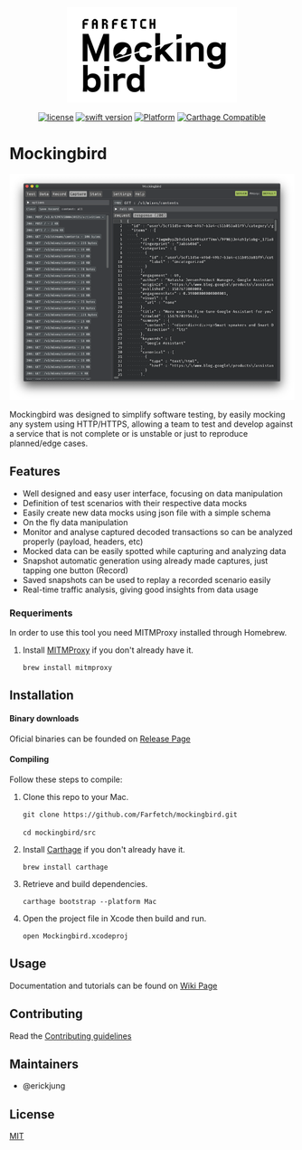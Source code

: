 <center>

![logo](docs/logo.png)

[![license](https://img.shields.io/badge/license-MIT-brightgreen.svg)](LICENSE)
[![swift version](https://img.shields.io/badge/swift-5.0+-brightgreen.svg)](https://swift.org/download)
[![Platform](https://img.shields.io/badge/platforms-macOS-blue.svg)](https://developer.apple.com/platforms/)
[![Carthage Compatible](https://img.shields.io/badge/Carthage-compatible-4BC51D.svg?style=flat)](https://github.com/Carthage/Carthage)

</center>

# Mockingbird

![screenshot](docs/screenshot.png)

Mockingbird was designed to simplify software testing, by easily mocking any system using HTTP/HTTPS, allowing a team to test and develop against a service that is not complete or is unstable or just to reproduce planned/edge cases.

## Features

* Well designed and easy user interface, focusing on data manipulation
* Definition of test scenarios with their respective data mocks
* Easily create new data mocks using json file with a simple schema
* On the fly data manipulation
* Monitor and analyse captured decoded transactions so can be analyzed properly (payload, headers, etc)
* Mocked data can be easily spotted while capturing and analyzing data
* Snapshot automatic generation using already made captures, just tapping one button (Record)
* Saved snapshots can be used to replay a recorded scenario easily
* Real-time traffic analysis, giving good insights from data usage

### Requeriments

In order to use this tool you need MITMProxy installed through Homebrew.

1. Install [MITMProxy](https://mitmproxy.org/) if you don't already have it.

    ```
    brew install mitmproxy
    ```

## Installation

#### Binary downloads

Oficial binaries can be founded on [Release Page](https://github.com/Farfetch/mockingbird/releases)

#### Compiling

Follow these steps to compile:

1. Clone this repo to your Mac.

    ```
    git clone https://github.com/Farfetch/mockingbird.git

    cd mockingbird/src
    ```

2. Install [Carthage](https://github.com/Carthage/Carthage) if you don't already have it.

    ```
    brew install carthage
    ```

3. Retrieve and build dependencies.

    ```
    carthage bootstrap --platform Mac
    ```

4. Open the project file in Xcode then build and run.

    ```
    open Mockingbird.xcodeproj
    ```

## Usage

Documentation and tutorials can be found on [Wiki Page](https://github.com/Farfetch/mockingbird/wiki)

## Contributing

Read the [Contributing guidelines](CONTRIBUTING.md)

## Maintainers

* @erickjung

## License

 [MIT](LICENSE)
